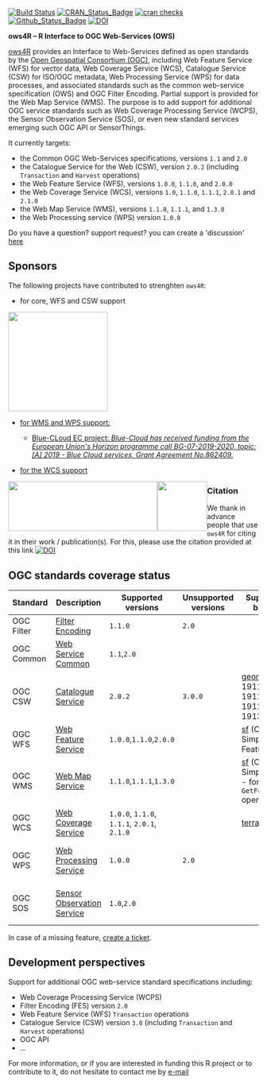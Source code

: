 [![Build Status](https://github.com/eblondel/ows4R/actions/workflows/r-cmd-check.yml/badge.svg?branch=master)](https://github.com/eblondel/ows4R/actions/workflows/r-cmd-check.yml)
[![CRAN_Status_Badge](https://www.r-pkg.org/badges/version/ows4R)](https://cran.r-project.org/package=ows4R)
[![cran checks](https://badges.cranchecks.info/worst/ows4R.svg)](https://cran.r-project.org/web/checks/check_results_ows4R.html)
[![Github_Status_Badge](https://img.shields.io/badge/Github-0.5-blue.svg)](https://github.com/eblondel/ows4R)
[![DOI](https://zenodo.org/badge/DOI/10.5281/zenodo.1345111.svg)](https://doi.org/10.5281/zenodo.1345111)

**ows4R – R Interface to OGC Web-Services (OWS)**

[ows4R](https://doi.org/10.5281/zenodo.1345111) provides an Interface to Web-Services defined as open standards by the [Open Geospatial Consortium (OGC)](https://www.ogc.org/standards/), including Web Feature Service (WFS) for vector data, Web Coverage Service (WCS), Catalogue Service (CSW) for ISO/OGC metadata, Web Processing Service (WPS) for data processes, and associated standards such as the common web-service specification (OWS) and OGC Filter Encoding. Partial support is provided for the Web Map Service (WMS). The purpose is to add support for additional OGC service standards such as Web Coverage Processing Service (WCPS), the Sensor Observation Service (SOS), or even new standard services emerging such OGC API or SensorThings. 

It currently targets:

* the Common OGC Web-Services specifications, versions ``1.1`` and ``2.0``
* the Catalogue Service for the Web (CSW), version ``2.0.2`` (including ``Transaction`` and ``Harvest`` operations)
* the Web Feature Service (WFS), versions ``1.0.0``, ``1.1.0``, and ``2.0.0``
* the Web Coverage Service (WCS), versions `1.0`, `1.1.0`, `1.1.1`, `2.0.1` and `2.1.0`
* the Web Map Service (WMS), versions ``1.1.0``, ``1.1.1``, and ``1.3.0``
* the Web Processing service (WPS) version `1.0.0`

Do you have a question? support request? you can create a 'discussion' [here](https://github.com/eblondel/ows4R/discussions)

## Sponsors

The following projects have contributed to strenghten ``ows4R``:

* for core, WFS and CSW support

<div>
  <a href="https://www.fao.org/home/en/"><img height=200 width=200 src="https://www.fao.org/fileadmin/templates/family-farming-decade/images/FAO-IFAD-Logos/FAO-Logo-EN.svg">
</div>

* for WMS and WPS support:
    * Blue-CLoud EC project: _Blue-Cloud has received funding from the European Union's Horizon programme call BG-07-2019-2020, topic: [A] 2019 - Blue Cloud services, Grant Agreement No.862409._

* for the WCS support

<div>

<a href="https://emodnet.ec.europa.eu/en/biology" title="EMODnet Biology" style="float:left;"><img height=100 width=300 src="https://sextant.ifremer.fr/geonetwork/srv/api/records/73cd2a45-e0b3-4f70-96aa-c1b2639142d2/attachments/emodnet.png"/></a>
<a href="https://www.vliz.be/nl" title="VLIZ" style="float:left;"><img height=100 width=100 src="https://www.vliz.be/sites/vliz.be/themes/vliz/img/logo.png"/></a>

</div>

### Citation

We thank in advance people that use ``ows4R`` for citing it in their work / publication(s). For this, please use the citation provided at this link [![DOI](https://zenodo.org/badge/DOI/10.5281/zenodo.1345111.svg)](https://doi.org/10.5281/zenodo.1345111)

## OGC standards coverage status

Standard  |Description|Supported versions|Unsupported versions|Supported R bindings|Support
----------|-----------|------------------|-----------------|--------------------|------|
OGC Filter|[Filter Encoding](https://www.ogc.org/standards/filter/)|``1.1.0``|``2.0``||ongoing
OGC Common|[Web Service Common](https://www.ogc.org/standards/common/)|``1.1``,``2.0``|||ongoing
OGC CSW   |[Catalogue Service](https://www.ogc.org/standards/cat/)|``2.0.2``|``3.0.0``|[geometa](https://github.com/eblondel/geometa) (ISO 19115 / 19119 / 19110 / 19139 XML)|ongoing - **seeking sponsors**
OGC WFS   |[Web Feature Service](https://www.ogc.org/standards/wfs/)|``1.0.0``,``1.1.0``,``2.0.0``||[sf](https://github.com/r-spatial/sf) (OGC Simple Feature)|ongoing
OGC WMS   |[Web Map Service](https://www.ogc.org/standards/wms/)|``1.1.0``,``1.1.1``,``1.3.0``||[sf](https://github.com/r-spatial/sf) (OGC Simple Feature - for `GetFeatureInfo` operation)|ongoing
OGC WCS |[Web Coverage Service](https://www.ogc.org/standards/wcs/)|``1.0.0``, ``1.1.0``, ``1.1.1``, ``2.0.1``, ``2.1.0``||[terra](https://cran.r-project.org/package=terra)|ongoing
OGC WPS |[Web Processing Service](https://www.ogc.org/standards/wps/)|`1.0.0`|`2.0`||under development (contribs welcome)
OGC SOS |[Sensor Observation Service](https://www.ogc.org/standards/sos/)|`1.0`,`2.0`|||under investigation - **seeking sponsors**

In case of a missing feature, [create a ticket](https://github.com/eblondel/ows4R/issues/new).

## Development perspectives

Support for additional OGC web-service standard specifications including:

* Web Coverage Processing Service (WCPS)
* Filter Encoding (FES) version ``2.0``
* Web Feature Service (WFS) ``Transaction`` operations
* Catalogue Service (CSW) version ``3.0`` (including ``Transaction`` and ``Harvest`` operations)
* OGC API
* ...

For more information, or if you are interested in funding this R project or to contribute to it, do not hesitate to contact me by [e-mail](mailto:eblondel.pro@gmail.com)

